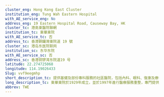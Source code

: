 ```yaml
---
cluster_eng: Hong Kong East Cluster
institution_eng: Tung Wah Eastern Hospital
with_AE_service_eng: No
address_eng: 19 Eastern Hospital Road, Causeway Bay, HK
cluster_tc: 港島東醫院聯網
institution_tc: 東華東院
with_AE_service_tc: 否
address_tc: 香港銅鑼灣東院道 19 號
cluster_sc: 港岛东医院联网
institution_sc: 东华东院
with_AE_service_sc: 否
address_sc: 香港铜锣湾东院道19 号
latitude: 22.274725068
longitude: 114.19026433
Slug: vvf9eegmhp
short_description_tc: 提供基健及部份專科服務的社區醫院，包括內科、眼科、復康及療養服務。
long_description_tc: 東華東院於1929年成立，並於1997年進行醫療服務重整，專門提供社區為本的全科、專科和日間醫療服務。此外，醫院亦與社區伙伴緊密合作，舉辦共同護理計劃、健康講座和各類外展活動，加強市民的健康意識。
abbrev: TWE
---
```

